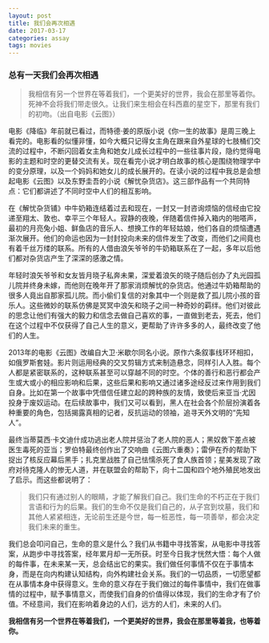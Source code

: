 ```yaml
---
layout: post
title: 我们会再次相遇
date: 2017-03-17
categories: assay
tags: movies 
---
```


### 总有一天我们会再次相遇

> 我相信有另一个世界在等着我们，一个更美好的世界，我会在那里等着你。死神不会将我们带走很久。让我们来生相会在科西嘉的星空下，那里有我们的初吻。（出自电影《云图》）

电影《降临》年前就已看过，而特德·姜的原版小说《你一生的故事》是周三晚上看完的。电影看的似懂非懂，如今大概只记得女主角在跟来自外星球的七肢桶们交流的过程中，不断闪回着女主角和她女儿成长过程中的一些往事片段，隐约觉得电影的主题和时空的更替交流有关。现在看完小说才明白故事的核心是围绕物理学中的变分原理，以及一个妈妈和她女儿的成长展开的。在读小说的过程中我总是会想起电影《云图》以及东野圭吾的小说《解忧杂货店》。这三部作品有一个共同特点：它们都讲述了不同时空中人们的相互影响。

在《解忧杂货铺》中牛奶箱连结着过去和现在，一封又一封咨询烦恼的信经由它投递至翔太、敦也、幸平三个年轻人。寂静的夜晚，伴随着信件掉入箱内的啪嗒声，最初的月亮兔小姐、鲜鱼店的音乐人、想换工作的年轻姑娘，他们各自的烦恼遭遇渐次展开。他们的命运也因为一封封投向未来的信件发生了改变，而他们之间竟也有着千丝万缕的联系。所有的人借由浪矢爷爷的牛奶箱联系在了一起，多年以后他们都对杂货店产生了深深的感激之情。

年轻时浪矢爷爷和女友皆月晓子私奔未果，深爱着浪矢的晓子随后创办了丸光园孤儿院并终身未嫁，而他则在晚年开了那家消烦解忧的杂货店。他通过牛奶箱帮助的很多人竟出自那家孤儿院。而小偷们复信的对象其中一个则是救了孤儿院小孩的音乐人。这些微妙的联系仿佛是冥冥中浪矢和晓子之间一种奇妙的羁绊。他们对彼此的思念让他们有强大的毅力和信念去做自己喜欢的事，一直做到老去，死去，他们在这个过程中不仅获得了自己人生的意义，更帮助了许许多多的人，最终改变了他们的人生。

2013年的电影《云图》改编自大卫·米歇尔同名小说。原作六条叙事线环环相扣，如俄罗斯套娃。影片则运用经典的交叉剪辑方式来制造悬念，同样引人入胜。每个人都是紧密联系的，这种联系甚至可以穿越不同的时空。个体的善行和恶行都会产生或大或小的相应影响和后果，这些后果和影响又通过诸多途经反过来作用到我们自身。比如在第一个故事中凭借信任建立起的跨种族的友情，致使后来亚当·尤因投身于废奴运动。在后续故事中，我们又可以看到，黑人在社会各个阶层扮演着各种重要的角色，包括揭露真相的记者，反抗运动的领袖，追寻天外文明的“先知人”。

最终当蒂莫西·卡文迪什成功逃出老人院并惩治了老人院的恶人；黑奴救下差点被医生毒死的亚当；罗伯特最终创作出了交响曲《云图六重奏》；雷伊在乔的帮助下捉出了核反应幕后黑手；扎克里战胜了自己怯懦杀死了食人族首领；星美发现了政府对待克隆人的惨无人道，并在联盟会的帮助下，向十二国和四个地外殖民地发出了启示。而这些都说明了：
> 我们只有通过别人的眼睛，才能了解我们自己。我们生命的不朽正在于我们言语和行为的后果。我们的生命不仅是我们自己的，从子宫到坟墓，我们和其他人紧紧相连，无论前生还是今世，每一桩恶性，每一项善举，都会决定我们未来的重生。

我们总会叩问自己，生命的意义是什么？我们从书籍中寻找答案，从电影中寻找答案，从跑步中寻找答案，经年累月却一无所获。时至今日我才恍然大悟：每个人做的每件事，在未来某一天，总会结出它的果实。我们做任何事情不仅在于事情本身，而是在向内构建认知结构，向外构建社会关系。我们的一切品质，一切愿望都在从事情本身中获得意义。生命的意义存在于我们做过的每件事情中，我们在做事情的过程中，赋予事情意义，而使我们自身的价值得以体现，我们的生命才有了价值。不经意间，我们在影响着身边的人们，远方的人们，未来的人们。

**我相信有另一个世界在等着我们，一个更美好的世界，我会在那里等着我，也等着你。**